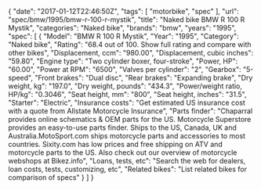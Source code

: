 {
    "date": "2017-01-12T22:46:50Z",
    "tags": [
        "motorbike",
        "spec"
    ],
    "url": "spec\/bmw\/1995\/bmw-r-100-r-mystik",
    "title": "Naked bike BMW R 100 R Mystik",
    "categories": "Naked bike",
    "brands": "bmw",
    "years": "1995",
    "spec": [
        {
            "Model": "BMW R 100 R Mystik",
            "Year": "1995",
            "Category": "Naked bike",
            "Rating": "68.4 out of 100. Show full rating and compare with other bikes",
            "Displacement, ccm": "980.00",
            "Displacement, cubic inches": "59.80",
            "Engine type": "Two cylinder boxer, four-stroke",
            "Power, HP": "60.00",
            "Power at RPM": "6500",
            "Valves per cylinder": "2",
            "Gearbox": "5-speed",
            "Front brakes": "Dual disc",
            "Rear brakes": "Expanding brake",
            "Dry weight, kg": "197.0",
            "Dry weight, pounds": "434.3",
            "Power\/weight ratio, HP\/kg": "0.3046",
            "Seat height, mm": "800",
            "Seat height, inches": "31.5",
            "Starter": "Electric",
            "Insurance costs": "Get estimated US insurance cost with a quote from Allstate Motorcycle Insurance",
            "Parts finder": "Chaparral provides online schematics & OEM parts for the US.   Motorcycle Superstore provides an easy-to-use parts finder. Ships to the US, Canada, UK and Australia.MotoSport.com ships motorcycle parts and accessories to most countries.    Sixity.com has low prices and free shipping on ATV and motorcycle parts to the US. Also check out our overview of motorcycle webshops at Bikez.info",
            "Loans, tests, etc": "Search the web for dealers, loan costs, tests, customizing, etc",
            "Related bikes": "List related bikes for comparison of specs"
        }
    ]
}